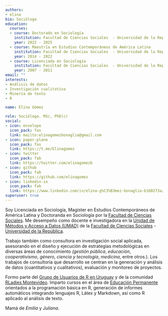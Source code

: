 ```yaml
---
authors:
- elina
bio: Socióloga
education:
  courses:
  - course: Doctorado en Sociología
    institution: Facultad de Ciencias Sociales  - Universidad de la República (UdelaR)
    year: 2022 - 2025
  - course: Maestría en Estudios Contemporáneos de América Latina
    institution: Facultad de Ciencias Sociales  - Universidad de la República (UdelaR) / Universidad Complutense de Madrid
    year: 2014 - 2022 
  - course: Licenciada en Sociología
    institution: Facultad de Ciencias Sociales  - Universidad de la República (UdelaR)
    year: 2007 - 2011
email: ""
interests:
- Análisis de datos
- Investigación cualitativa
- Minería de texto
- R

name: Elina Gómez

role: Socióloga. MSc, PhD(c)
social:
- icon: envelope
  icon_pack: fas
  link: mailto:elinagomezbonaglia@gmail.com
- icon: paper-plane
  icon_pack: fas
  link: https://t.me/Elinagomez
- icon: twitter
  icon_pack: fab
  link: https://twitter.com/elinagomezb
- icon: github
  icon_pack: fab
  link: https://github.com/elinagomez
- icon: linkedin-in
  icon_pack: fab
  link: https://www.linkedin.com/in/elina-g%C3%B3mez-bonaglia-b160273a/
superuser: true
---
```


Soy Licenciada en Sociología, Magíster en Estudios Contemporáneos de América Latina y Doctoranda en Sociología por la [Facultad de Ciencias Sociales](www.cienciassociales.edu.uy). Me desempeño como docente e investigadora en la [Unidad de Métodos y Acceso a Datos (UMAD)](https://umad.cienciassociales.edu.uy/) de la [Facultad de Ciencias Sociales](www.cienciassociales.edu.uy) - [Universidad de la República](www.universidad.edu.uy). 

Trabajo también como consultora en investigación social aplicada, asesorando en el diseño y ejecución de estrategias metodológicas en diversas áreas de conocimiento _(gestión pública_, _educación_, _cooperativismo_,  _género_, _ciencia y tecnología_, _medicina_, entre otros.). Los trabajos de consultoría que desarrollo se centran en la generación y análisis de datos (cuantitativos y cualitativos), evaluación y monitoreo de proyectos.

Formo parte del [Grupo de Usuarios de R en Uruguay](https://twitter.com/gurumvd) y de la comunidad [RLadies Montevideo](https://twitter.com/RLadiesMVD). Imparto cursos en el área de [Educación Permanente](https://cienciassociales.edu.uy/educacion-permanente/) orientados a la programación básica en R, generación de informes automáticos integrando lenguajes R, Látex y  Markdown, así como R aplicado al análisis de texto. 

Mamá de _Emilia_ y _Juliana_.
